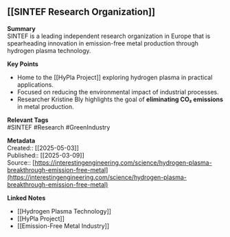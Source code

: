 ## [[SINTEF Research Organization]]

**Summary**  
SINTEF is a leading independent research organization in Europe that is spearheading innovation in emission-free metal production through hydrogen plasma technology.

**Key Points**  
- Home to the [[HyPla Project]] exploring hydrogen plasma in practical applications.  
- Focused on reducing the environmental impact of industrial processes.  
- Researcher Kristine Bly highlights the goal of **eliminating CO₂ emissions** in metal production.

**Relevant Tags**  
#SINTEF #Research #GreenIndustry

**Metadata**  
Created:: [[2025-05-03]]  
Published:: [[2025-03-09]]  
Source:: [https://interestingengineering.com/science/hydrogen-plasma-breakthrough-emission-free-metal](https://interestingengineering.com/science/hydrogen-plasma-breakthrough-emission-free-metal)

**Linked Notes**  
- [[Hydrogen Plasma Technology]]  
- [[HyPla Project]]  
- [[Emission-Free Metal Industry]]
